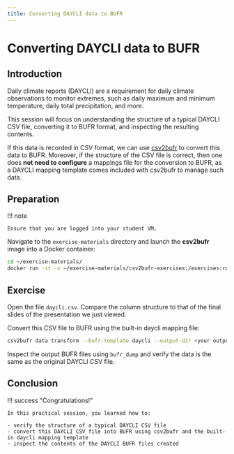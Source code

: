 ```yaml
---
title: Converting DAYCLI data to BUFR
---
```


# Converting DAYCLI data to BUFR

## Introduction

Daily climate reports (DAYCLI) are a requirement for daily climate observations to monitor extremes, such as daily maximum and minimum temperature, daily total precipitation, and more. 

This session will focus on understanding the structure of a typical DAYCLI CSV file, converting it to BUFR format, and inspecting the resulting contents.

If this data is recorded in CSV format, we can use [csv2bufr](https://github.com/wmo-im/csv2bufr) to convert this data to BUFR.  Moreover, if the structure of the CSV file is correct, then one does **not need to configure** a mappings file for the conversion to BUFR, as a DAYCLI mapping template comes included with csv2bufr to manage such data.

## Preparation

!!! note

    Ensure that you are logged into your student VM.

Navigate to the `exercise-materials` directory and launch the **csv2bufr** image into a Docker container:

```bash
cd ~/exercise-materials/
docker run -it -v ~/exercise-materials/csv2bufr-exercises:/exercises:rw wmoim/daycli2bufr
```

## Exercise

Open the file `daycli.csv`.  Compare the column structure to that of the final slides of the presentation we just viewed.

Convert this CSV file to BUFR using the built-in daycli mapping file:

```bash
csv2bufr data transform --bufr-template daycli --output-dir <your output folder> daycli.csv
```

Inspect the output BUFR files using `bufr_dump` and verify the data is the same as the original DAYCLI CSV file.

## Conclusion

!!! success "Congratulations!"

    In this practical session, you learned how to:

    - verify the structure of a typical DAYCLI CSV file
    - convert this DAYCLI CSV file into BUFR using csv2bufr and the built-in daycli mapping template
    - inspect the contents of the DAYCLI BUFR files created
